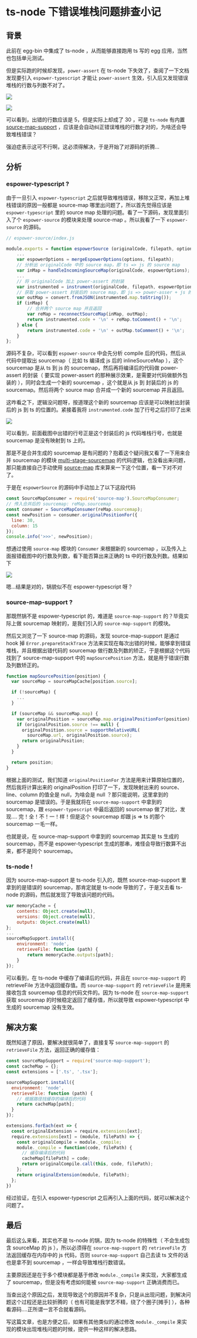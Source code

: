 # ts-node 下错误堆栈问题排查小记

## 背景

此前在 egg-bin 中集成了 ts-node ，从而能够直接跑用 ts 写的 egg 应用，当然也包括单元测试。

但是实际跑的时候却发现，`power-assert` 在 ts-node 下失效了，查阅了一下文档发现要引入 `espower-typescript` 才能让 `power-assert` 生效，引入后又发现错误堆栈的行数与列数不对了。

![](https://lh3.googleusercontent.com/-TKo0e1xjHjM/W4UWQ2SsI3I/AAAAAAAAAII/OniF3Bu-v2Qhsdt9cPXNTxnRY_B0a38hwCHMYCw/I/15354405535871.jpg)

![](https://lh3.googleusercontent.com/-DlXjxGK0nhc/W4UWQ-mp0qI/AAAAAAAAAIE/Cbfy-dBKx80xE3CALuLkw1NnvOdNbgdnQCHMYCw/I/15354405176504.jpg)

可以看到，出错的行数应该是 5，但是实际上却成了 30 ，可是 `ts-node` 有内置 [source-map-support](https://github.com/evanw/node-source-map-support) ，应该是会自动纠正错误堆栈的行数才对的，为啥还会导致堆栈错误？

强迫症表示这可不行啊，这必须得解决，于是开始了对源码的折腾...

## 分析

### espower-typescript ?

由于一旦引入 `espower-typescript` 之后就导致堆栈错误，移除又正常，再加上堆栈错误的原因一般都是 source-map 哪里出问题了，所以首先觉得应该是 `espower-typescript` 里的 source map 处理的问题。看了一下源码，发现里面引入了个 `espower-source` 的模块来处理 source-map 。所以我看了一下 `espower-source` 的源码。

```js
// espower-source/index.js

module.exports = function espowerSource (originalCode, filepath, options) {
    ...
    var espowerOptions = mergeEspowerOptions(options, filepath);
    // 分析出 originalCode 中的 source map，即 ts => js 的 source map
    var inMap = handleIncomingSourceMap(originalCode, espowerOptions);
    ...
    // 将 originalCode 加上 power-assert 的封装
    var instrumented = instrument(originalCode, filepath, espowerOptions);
    // 获取 power-assert 封装后的 source map，即 js => power-asser + js 的 source map
    var outMap = convert.fromJSON(instrumented.map.toString());
    if (inMap) {
        // 合并两个 source map 并且返回
        var reMap = reconnectSourceMap(inMap, outMap);
        return instrumented.code + '\n' + reMap.toComment() + '\n';
    } else {
        return instrumented.code + '\n' + outMap.toComment() + '\n';
    }
};
```

源码不复杂，可以看到 `espower-source` 中会先分析 compile 后的代码，然后从代码中提取出 sourcemap（ 比如 ts 编译成 js 后的 inlineSourceMap ），这个 sourcemap 是从 ts 到 js 的 sourcemap，然后再将编译后的代码做 power-assert 的封装（ 要实现 power-assert 的那种展示效果，是需要对代码做额外包装的 ），同时会生成一个新的 sourcemap ，这个就是从 js 到 封装后的 js 的 sourcemap。然后将两个 source map 合并成一个新的 sourcemap 并且返回。

这咋看之下，逻辑没问题呀，按道理这个新的 sourcemap 应该是可以映射出封装后的 js 到 ts 的位置的。紧接着我将 `instrumented.code` 加了行号之后打印了出来

![](https://lh3.googleusercontent.com/-dT7xl2KF_vM/W4UWRRcosgI/AAAAAAAAAIQ/1J-sGT_pWK8aU1iNiaJPhWHCgmq16_oJwCHMYCw/I/15354448095573.jpg)

可以看到，前面截图中出错的行号正是这个封装后的 js 代码堆栈行号，也就是 sourcemap 是没有映射到 ts 上的。

那是不是合并生成的 sourcemap 是有问题的？抱着这个疑问我又看了一下用来合并 sourcemap 的模块 [multi-stage-sourcemap](https://github.com/azu/multi-stage-sourcemap) 的代码逻辑，也没看出来问题，那只能直接自己手动使用 [source-map](https://github.com/mozilla/source-map) 库来算来一下这个位置，看一下对不对了。

于是在 `espowerSource` 的源码中手动加上了以下这段代码

```js
const SourceMapConsumer = require('source-map').SourceMapConsumer;
// 传入合并后的 sourcemap: reMap.sourcemap
const consumer = SourceMapConsumer(reMap.sourcemap);
const newPosition = consumer.originalPositionFor({
  line: 30,
  column: 15
});
console.info('>>>', newPosition);
```

想通过使用 `source-map` 模块的 `Consumer` 来根据新的 sourcemap ，以及传入上面报错截图中的行数及列数，看下能否算出来正确的 ts 中的行数及列数。结果如下

![](https://lh3.googleusercontent.com/-WRymd18hxAQ/W4UWQ97vZ6I/AAAAAAAAAIM/jHozZjOyDLYtJHKKOvNkZZfZBavQpC37wCHMYCw/I/15354454815892.jpg)

嗯...结果是对的，锅貌似不在 espower-typescript 呀？

### source-map-support ?

那既然锅不是 espower-typescript 的，难道是 `source-map-support` 的？毕竟实际上做 sourcemap 映射的，是我们引入的 `source-map-support` 的模块。

然后又浏览了一下 source-map 的源码，发现 source-map-support 是通过 hook 掉 `Error.prepareStackTrace` 方法来实现在每次出错的时候，能够拿到错误堆栈，并且根据出错代码的 sourcemap 做行数及列数的矫正，于是根据这个代码找到了 source-map-support 中的 `mapSourcePosition` 方法，就是用于错误行数及列数矫正的。

```js
function mapSourcePosition(position) {
  var sourceMap = sourceMapCache[position.source];

  if (!sourceMap) {
    ...
  }

  if (sourceMap && sourceMap.map) {
    var originalPosition = sourceMap.map.originalPositionFor(position);
    if (originalPosition.source !== null) {
      originalPosition.source = supportRelativeURL(
        sourceMap.url, originalPosition.source);
      return originalPosition;
    }
  }

  return position;
}
```

根据上面的测试，我们知道 `originalPositionFor` 方法是用来计算原始位置的，然后我将计算出来的 originalPosition 打印了一下，发现映射出来的 source、line、column 的值全是 null，为啥会是 null ？那只能说明，这里拿到的 sourcemap 是错误的。于是我就将在 `source-map-support` 中拿到的 sourcemap，跟 `espower-typescript` 中最后返回的 sourcemap 做了对比，发现.... 完！全！不！一！样！但是这个 sourcemap 却跟 js => ts 的那个 sourcemap 一毛一样。

也就是说，在 source-map-support 中拿到的 sourcemap 其实是 ts 生成的 sourcemap，而不是 espower-typescript 生成的那串，难怪会导致行数算不出来，都不是同个 sourcemap。

### ts-node !

因为 source-map-support 是 ts-node 引入的，既然 source-map-support 里拿到的是错误的 sourcemap，那肯定就是 ts-node 导致的了，于是又去看 ts-node 的源码，然后就发现了导致该问题的代码。

```js
var memoryCache = {
    contents: Object.create(null),
    versions: Object.create(null),
    outputs: Object.create(null)
};
...
sourceMapSupport.install({
    environment: 'node',
    retrieveFile: function (path) {
        return memoryCache.outputs[path];
    }
});
```

可以看到，在 ts-node 中缓存了编译后的代码，并且在 `source-map-support` 的 retrieveFile 方法中返回缓存值。而 `source-map-support` 的 `retrieveFile` 是用来接收包含 sourcemap 信息的代码文件的。因为 ts-node 在 `source-map-support` 获取 sourcemap 的时候稳定返回了缓存值，所以就导致 espower-typescript 中生成的 sourcemap 没有生效。

## 解决方案

既然知道了原因，要解决就很简单了，直接复写 `source-map-support` 的 `retrieveFile` 方法，返回正确的缓存值：

```js
const sourceMapSupport = require('source-map-support');
const cacheMap = {};
const extensions = ['.ts', '.tsx'];

sourceMapSupport.install({
  environment: 'node',
  retrieveFile: function (path) {
    // 根据路径找缓存的编译后的代码
    return cacheMap[path];
  }
});

extensions.forEach(ext => {
  const originalExtension = require.extensions[ext];
  require.extensions[ext] = (module, filePath) => {
    const originalCompile = module._compile;
    module._compile = function(code, filePath) {
      // 缓存编译后的代码
      cacheMap[filePath] = code;
      return originalCompile.call(this, code, filePath);
    };
    return originalExtension(module, filePath);
  };
})
```

经过验证，在引入 espower-typescript 之后再引入上面的代码，就可以解决这个问题了。

## 最后

最后这么来看，其实也不是 ts-node 的锅，因为 ts-node 的特殊性（ 不会生成包含 sourceMap 的 js ），所以必须得在 `source-map-support` 的 `retrieveFile` 方法返回缓存在内存中的 js 代码，否则 `source-map-support` 自己去读 ts 文件的话也是拿不到 sourcemap ，一样会导致堆栈行数错误。

主要原因还是在于多个模块都是基于修改 `module._compile` 来实现，大家都生成了 sourcemap，但是没有考虑如何能被 `source-map-support` 正确消费而已。

当查出这个原因之后，发现导致这个的原因并不复杂，只是从出现问题，到解决问题这个过程还是比较折腾的（ 也有可能是我学艺不精，绕了个圈子[摊手] ），各种看源码....正所谓一言不合就看源码。

写这篇文章，也是方便之后，如果有其他类似的通过修改 `module._compile` 来实现的模块出现堆栈问题的时候，提供一种这样的解决思路。




